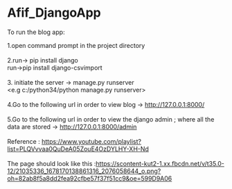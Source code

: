 # Afif_DjangoApp
To run the blog app:

1.open command prompt in the project directory <br />
<br />
2.run-> pip install django <br />
  run->pip install django-csvimport</br>
<br />
3. initiate the server -> <your python path> manage.py runserver <br />
                         <e.g c:/python34/python manage.py runserver> <br />
<br />
4.Go to the following url in order to view blog -> http://127.0.0.1:8000/ <br />
<br />
5.Go to the following url in order to view the django admin ; where all the data are stored -> http://127.0.0.1:8000/admin <br />
<br />
Reference : https://www.youtube.com/playlist?list=PLQVvvaa0QuDeA05ZouE4OzDYLHY-XH-Nd <br />
<br />
The page should look like this :https://scontent-kut2-1.xx.fbcdn.net/v/t35.0-12/21035336_1678170138861316_2076058644_o.png?oh=82ab8f5a8dd2fea92cfbe57f37f51cc9&oe=599D9A06 <br />
<br />
                         
